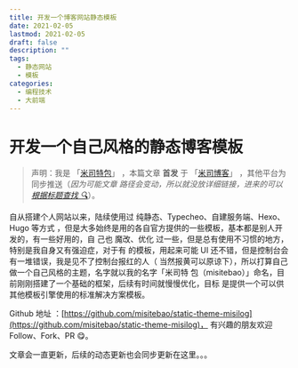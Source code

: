 ```yaml
---
title: 开发一个博客网站静态模板
date: 2021-02-05
lastmod: 2021-02-05
draft: false
description: ""
tags:
  - 静态网站
  - 模板
categories:
  - 编程技术
  - 大前端
---
```


# 开发一个自己风格的静态博客模板

> 声明：我是 「[米司特包](http://misitebao.com)」 ，本篇文章 **首发** 于
> 「[米司博客](http://blog.misitebao.com)」 ，其他平台为同步推送（_因为可能文章
> 路径会变动，所以就没放详细链接，进来的可以
> [根据标题查找 🔍](http://blog.misitebao.com/posts/)_）。

自从搭建个人网站以来，陆续使用过 纯静态、Typecheo、自建服务端、Hexo、Hugo 等方式
，但是大多始终是用的各自官方提供的一些模板，基本都是别人开发的，有一些好用的，自
己也 魔改、优化 过一些，但是总有使用不习惯的地方，特别是我自身又有强迫症，对于有
的模板，用起来可能 UI 还不错，但是控制台会有一堆错误，我是见不了控制台报红的人（
当然报黄可以原谅下），所以打算自己做一个自己风格的主题，名字就以我的名字「米司特
包（misitebao）」命名，目前刚刚搭建了一个基础的框架，后续有时间就慢慢优化，目标
是提供一个可以供其他模板引擎使用的标准解决方案模板。

Github 地址
：[https://github.com/misitebao/static-theme-misilog](https://github.com/misitebao/static-theme-misilog)，
有兴趣的朋友欢迎 Follow、Fork、PR 😋。

文章会一直更新，后续的动态更新也会同步更新在这里。。。
